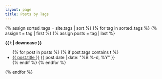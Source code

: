 ```yaml
---
layout: page
title: Posts by Tags
---
```


{% assign sorted_tags = site.tags | sort %}
{% for tag in sorted_tags %}
  {% assign t = tag | first %}
  {% assign posts = tag | last %}

<b>{{ t | downcase }}</b>
<ul>
{% for post in posts %}
  {% if post.tags contains t %}
  <li>
    <a href="{{ post.url }}">{{ post.title }}</a>
    <span class="date">{{ post.date | date: "%B %-d, %Y"  }}</span>
  </li>
  {% endif %}
{% endfor %}
</ul>
{% endfor %}